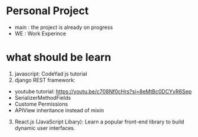 # Personal Project
- main : the project is already on progress
- WE : Work Experince

# what should be learn 
1. javascript: CodeYad js tutorial
2. django REST framework:
  - youtube tutorial: https://youtu.be/c708Nf0cHrs?si=8eMtBc0DCYyR6Sep
  - SerializerMethodFields
  - Custome Permissions
  - APIView inheritance instead of mixin
3. React.js (JavaScript Libary): Learn a popular front-end library to build dynamic user interfaces.
